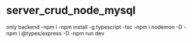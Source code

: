 # server_crud_node_mysql
only backend
-npm i
-npm install -g typescript 
-tsc
-npm i nodemon -D
-npm i @types/express -D
-npm run dev
